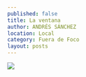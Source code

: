 ```yaml
---
published: false
title: La ventana
author: ANDRÉS SÁNCHEZ
location: Local
category: Fuera de Foco
layout: posts
---
```


![](http://i.imgur.com/SJnw3ajm.jpg)
